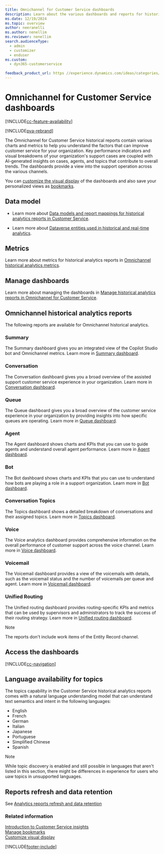 ```yaml
---
title: Omnichannel for Customer Service dashboards
description: Learn about the various dashboards and reports for historical operational metrics and KPIs in Omnichannel for Customer Service to manage contact centers.
ms.date: 12/19/2024
ms.topic: overview
author: neeranelli
ms.author: nenellim
ms.reviewer: nenellim
search.audienceType: 
  - admin
  - customizer
  - enduser
ms.custom: 
  - dyn365-customerservice
 
feedback_product_url: https //experience.dynamics.com/ideas/categories/list/?category=a7f4a807-de3b-eb11-a813-000d3a579c38&forum=b68e50a6-88d9-e811-a96b-000d3a1be7ad
---
```


# Omnichannel for Customer Service dashboards

[!INCLUDE[cc-feature-availability](../../includes/cc-feature-availability.md)]

[!INCLUDE[pva-rebrand](../../includes/cc-pva-rebrand.md)]

The Omnichannel for Customer Service historical reports contain various charts and metrics to help you understand the factors that can improve customer service for your organization. Key performance indicators and visual breakdowns of your organization's support cases are coupled with AI-generated insights on cases, agents, and topics that contribute to overall trends. The dashboards provide a view into the support operation across the various channels.

You can [customize the visual display](customize-reports.md#customize-visual-display) of the dashboards and also save your personalized views as [bookmarks](manage-bookmarks.md).

## Data model

- Learn more about [Data models and report mappings for historical analytics reports in Customer Service](oob-data-models.md#data-models-and-report-mappings-for-historical-analytics-reports-in-customer-service).

- Learn more about [Dataverse entities used in historical and real-time analytics](dataverse-entities.md#dataverse-entities-used-in-historical-and-real-time-analytics).

## Metrics

Learn more about metrics for historical analytics reports in [Omnichannel historical analytics metrics](omni-hist-metrics.md).

## Manage dashboards

Learn more about managing the dashboards in [Manage historical analytics reports in Omnichannel for Customer Service](../administer/oc-historical-analytics-reports.md).

## Omnichannel historical analytics reports

The following reports are available for Omnichannel historical analytics.

### Summary

The Summary dashboard gives you an integrated view of the Copilot Studio bot and Omnichannel metrics. Learn more in [Summary dashboard](omnichannel-summary-dashboard.md).

### Conversation

The Conversation dashboard gives you a broad overview of the assisted support customer service experience in your organization. Learn more in [Conversation dashboard](oc-conversation-dashboard.md).

### Queue

The Queue dashboard gives you a broad overview of the customer service experience in your organization by providing insights into how specific queues are operating. Learn more in [Queue dashboard](oc-queue-dashboard.md).

### Agent

The Agent dashboard shows charts and KPIs that you can use to guide agents and understand overall agent performance. Learn more in [Agent dashboard](agent-dashboard.md#agent-dashboard).

### Bot

The Bot dashboard shows charts and KPIs that you can use to understand how bots are playing a role in a support organization. Learn more in [Bot dashboard](oc-bot-dashboard.md).

### Conversation Topics

The Topics dashboard shows a detailed breakdown of conversations and their assigned topics. Learn more in [Topics dashboard](oc-conversation-topics-dashboard.md).

### Voice

The Voice analytics dashboard provides comprehensive information on the overall performance of customer support across the voice channel. Learn more in [Voice dashboard](voice-channel-reports-analytics.md).

### Voicemail

The Voicemail dashboard provides a view of the voicemails with details, such as the voicemail status and the number of voicemails per queue and agent. Learn more in [Voicemail dashboard](oc-voicemail-dashboard.md).

### Unified Routing

The Unified routing dashboard provides routing-specific KPIs and metrics that can be used by supervisors and administrators to track the success of their routing strategy. Learn more in [Unified routing dashboard](oc-historical-analytics-unified-routing.md#historical-analytics-for-unified-routing).

> [!NOTE]
> The reports don't include work items of the Entity Record channel.

## Access the dashboards

[!INCLUDE[cc-navigation](../../includes/cc-navigation.md)]

## Language availability for topics 

The topics capability in the Customer Service historical analytics reports comes with a natural language understanding model that can understand text semantics and intent in the following languages: 

- English 
- French 
- German 
- Italian 
- Japanese 
- Portuguese 
- Simplified Chinese 
- Spanish 

> [!NOTE]
> While topic discovery is enabled and still possible in languages that aren't listed in this section, there might be differences in experience for users who uaw topics in unsupported languages.

## Reports refresh and data retention

See [Analytics reports refresh and data retention](info-analytics-reports.md#analytics-reports-refresh-and-data-retention)

### Related information

[Introduction to Customer Service insights](../implement/introduction-customer-service-analytics.md)  
[Manage bookmarks](manage-bookmarks.md)  
[Customize visual display](customize-reports.md#customize-visual-display)

[!INCLUDE[footer-include](../../includes/footer-banner.md)]
